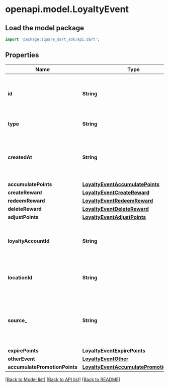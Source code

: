 # openapi.model.LoyaltyEvent

## Load the model package
```dart
import 'package:square_dart_sdk/api.dart';
```

## Properties
Name | Type | Description | Notes
------------ | ------------- | ------------- | -------------
**id** | **String** | The Square-assigned ID of the loyalty event. | 
**type** | **String** | The type of the loyalty event. | 
**createdAt** | **String** | The timestamp when the event was created, in RFC 3339 format. | 
**accumulatePoints** | [**LoyaltyEventAccumulatePoints**](LoyaltyEventAccumulatePoints.md) |  | [optional] 
**createReward** | [**LoyaltyEventCreateReward**](LoyaltyEventCreateReward.md) |  | [optional] 
**redeemReward** | [**LoyaltyEventRedeemReward**](LoyaltyEventRedeemReward.md) |  | [optional] 
**deleteReward** | [**LoyaltyEventDeleteReward**](LoyaltyEventDeleteReward.md) |  | [optional] 
**adjustPoints** | [**LoyaltyEventAdjustPoints**](LoyaltyEventAdjustPoints.md) |  | [optional] 
**loyaltyAccountId** | **String** | The ID of the [loyalty account](https://developer.squareup.com/reference/square_2023-12-13/objects/LoyaltyAccount) associated with the event. | 
**locationId** | **String** | The ID of the [location](https://developer.squareup.com/reference/square_2023-12-13/objects/Location) where the event occurred. | [optional] 
**source_** | **String** | Defines whether the event was generated by the Square Point of Sale. | 
**expirePoints** | [**LoyaltyEventExpirePoints**](LoyaltyEventExpirePoints.md) |  | [optional] 
**otherEvent** | [**LoyaltyEventOther**](LoyaltyEventOther.md) |  | [optional] 
**accumulatePromotionPoints** | [**LoyaltyEventAccumulatePromotionPoints**](LoyaltyEventAccumulatePromotionPoints.md) |  | [optional] 

[[Back to Model list]](../README.md#documentation-for-models) [[Back to API list]](../README.md#documentation-for-api-endpoints) [[Back to README]](../README.md)


